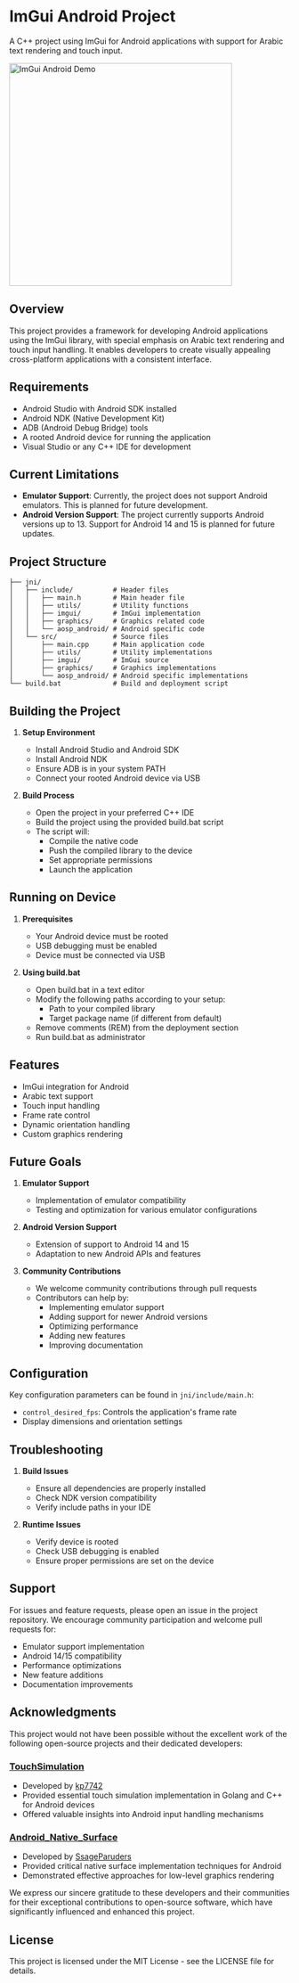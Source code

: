 # ImGui Android Project

A C++ project using ImGui for Android applications with support for Arabic text rendering and touch input.

<img src="https://github.com/user-attachments/assets/ce079abe-99ef-49a7-bcad-473e08e7551e" width="400" alt="ImGui Android Demo">

## Overview

This project provides a framework for developing Android applications using the ImGui library, with special emphasis on Arabic text rendering and touch input handling. It enables developers to create visually appealing cross-platform applications with a consistent interface.

## Requirements

- Android Studio with Android SDK installed
- Android NDK (Native Development Kit)
- ADB (Android Debug Bridge) tools
- A rooted Android device for running the application
- Visual Studio or any C++ IDE for development

## Current Limitations

- **Emulator Support**: Currently, the project does not support Android emulators. This is planned for future development.
- **Android Version Support**: The project currently supports Android versions up to 13. Support for Android 14 and 15 is planned for future updates.

## Project Structure

```
├── jni/
│   ├── include/          # Header files
│   │   ├── main.h        # Main header file
│   │   ├── utils/        # Utility functions
│   │   ├── imgui/        # ImGui implementation
│   │   ├── graphics/     # Graphics related code
│   │   └── aosp_android/ # Android specific code
│   └── src/              # Source files
│       ├── main.cpp      # Main application code
│       ├── utils/        # Utility implementations
│       ├── imgui/        # ImGui source
│       ├── graphics/     # Graphics implementations
│       └── aosp_android/ # Android specific implementations
└── build.bat             # Build and deployment script
```

## Building the Project

1. **Setup Environment**
   - Install Android Studio and Android SDK
   - Install Android NDK
   - Ensure ADB is in your system PATH
   - Connect your rooted Android device via USB

2. **Build Process**
   - Open the project in your preferred C++ IDE
   - Build the project using the provided build.bat script
   - The script will:
     - Compile the native code
     - Push the compiled library to the device
     - Set appropriate permissions
     - Launch the application

## Running on Device

1. **Prerequisites**
   - Your Android device must be rooted
   - USB debugging must be enabled
   - Device must be connected via USB

2. **Using build.bat**
   - Open build.bat in a text editor
   - Modify the following paths according to your setup:
     - Path to your compiled library
     - Target package name (if different from default)
   - Remove comments (REM) from the deployment section
   - Run build.bat as administrator

## Features

- ImGui integration for Android
- Arabic text support
- Touch input handling
- Frame rate control
- Dynamic orientation handling
- Custom graphics rendering

## Future Goals

1. **Emulator Support**
   - Implementation of emulator compatibility
   - Testing and optimization for various emulator configurations

2. **Android Version Support**
   - Extension of support to Android 14 and 15
   - Adaptation to new Android APIs and features

3. **Community Contributions**
   - We welcome community contributions through pull requests
   - Contributors can help by:
     - Implementing emulator support
     - Adding support for newer Android versions
     - Optimizing performance
     - Adding new features
     - Improving documentation

## Configuration

Key configuration parameters can be found in `jni/include/main.h`:
- `control_desired_fps`: Controls the application's frame rate
- Display dimensions and orientation settings

## Troubleshooting

1. **Build Issues**
   - Ensure all dependencies are properly installed
   - Check NDK version compatibility
   - Verify include paths in your IDE

2. **Runtime Issues**
   - Verify device is rooted
   - Check USB debugging is enabled
   - Ensure proper permissions are set on the device

## Support

For issues and feature requests, please open an issue in the project repository. We encourage community participation and welcome pull requests for:
- Emulator support implementation
- Android 14/15 compatibility
- Performance optimizations
- New feature additions
- Documentation improvements

## Acknowledgments

This project would not have been possible without the excellent work of the following open-source projects and their dedicated developers:

### [TouchSimulation](https://github.com/kp7742/TouchSimulation)
- Developed by [kp7742](https://github.com/kp7742)
- Provided essential touch simulation implementation in Golang and C++ for Android devices
- Offered valuable insights into Android input handling mechanisms

### [Android_Native_Surface](https://github.com/SsageParuders/Android_Native_Surface)
- Developed by [SsageParuders](https://github.com/SsageParuders)
- Provided critical native surface implementation techniques for Android
- Demonstrated effective approaches for low-level graphics rendering

We express our sincere gratitude to these developers and their communities for their exceptional contributions to open-source software, which have significantly influenced and enhanced this project.

## License

This project is licensed under the MIT License - see the LICENSE file for details.
